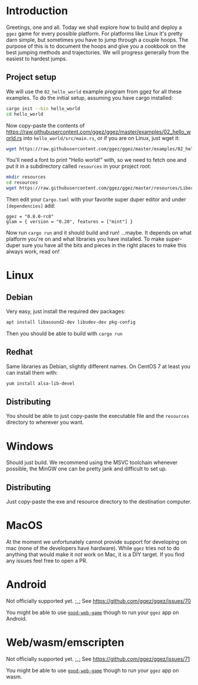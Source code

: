 # Introduction

Greetings, one and all.  Today we shall explore how to build and
deploy a `ggez` game for every possible platform.  For platforms like
Linux it's pretty darn simple, but sometimes you have to jump through a
couple hoops.  The purpose of this is to document the hoops and give you
a cookbook on the best jumping methods and trajectories.  We will
progress generally from the easiest to hardest jumps.

## Project setup

We will use the `02_hello_world` example program from ggez for all these
examples.  To do the initial setup, assuming you have cargo installed:

```sh
cargo init --bin hello_world
cd hello_world
```

Now copy-paste the contents of
<https://raw.githubusercontent.com/ggez/ggez/master/examples/02_hello_world.rs>
into `hello_world/src/main.rs`, or if you are on Linux, just wget it:

```sh
wget https://raw.githubusercontent.com/ggez/ggez/master/examples/02_hello_world.rs -O src/main.rs
```

You'll need a font to print "Hello world!" with, so we need to fetch one and
put it in a subdirectory called `resources` in your project root:

```sh
mkdir resources
cd resources
wget https://raw.githubusercontent.com/ggez/ggez/master/resources/LiberationMono-Regular.ttf
```

Then edit your `Cargo.toml` with your favorite super duper editor and under `[dependencies]` add:

```
ggez = "0.8.0-rc0"
glam = { version = "0.20", features = ["mint"] }
```

Now run `cargo run` and it should build
and run!  ...maybe.  It depends on what platform you're on and what
libraries you have installed.  To make super-duper sure you have all
the bits and pieces in the right places to make this always work, read
on!

# Linux

## Debian

Very easy, just install the required dev packages:

```sh
apt install libasound2-dev libudev-dev pkg-config
```

Then you should be able to build with `cargo run`

## Redhat

Same libraries as Debian, slightly different names.  On CentOS 7 at
least you can install them with:

```sh
yum install alsa-lib-devel
```

## Distributing

You should be able to just copy-paste the executable file and the `resources` directory to wherever you want.


# Windows

Should just build.  We recommend using the MSVC toolchain whenever possible, the MinGW one can be pretty jank and difficult to set up.

## Distributing

Just copy-paste the exe and resource directory to the destination computer.

# MacOS

At the moment we unfortunately cannot provide support for developing on
mac (none of the developers have hardware). While `ggez` tries not to do
anything that would make it *not* work on Mac, it is a DIY target. If
you find any issues feel free to open a PR.

# Android

Not officially supported yet. ;_; See https://github.com/ggez/ggez/issues/70

You might be able to use [`good-web-game`] though to run your `ggez` app on Android.

# Web/wasm/emscripten

Not officially supported yet. ;_; See https://github.com/ggez/ggez/issues/71

You might be able to use [`good-web-game`] though to run your `ggez` app on wasm.

[`good-web-game`]: https://github.com/ggez/good-web-game
